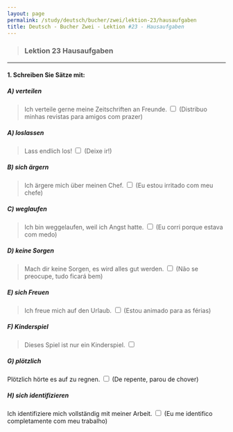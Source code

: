 ```yaml
---
layout: page
permalink: /study/deutsch/bucher/zwei/lektion-23/hausaufgaben
title: Deutsch - Bucher Zwei - Lektion #23 - Hausaufgaben
---
```


> ### Lektion 23 **Hausaufgaben**

---

#### 1. Schreiben Sie Sätze mit:

##### A) verteilen
> Ich verteile gerne meine Zeitschriften an Freunde. <input type="checkbox" />
(Distribuo minhas revistas para amigos com prazer)

##### A) loslassen
> Lass endlich los! <input type="checkbox" />
(Deixe ir!)

##### B) sich ärgern
> Ich ärgere mich über meinen Chef. <input type="checkbox" />
(Eu estou irritado com meu chefe)

##### C) weglaufen 
> Ich bin weggelaufen, weil ich Angst hatte. <input type="checkbox" />
(Eu corri porque estava com medo)

##### D) keine Sorgen
> Mach dir keine Sorgen, es wird alles gut werden. <input type="checkbox" />
(Não se preocupe, tudo ficará bem)

##### E) sich Freuen
> Ich freue mich auf den Urlaub. <input type="checkbox" />
(Estou animado para as férias)

##### F) Kinderspiel
> Dieses Spiel ist nur ein Kinderspiel. <input type="checkbox" />

##### G) plötzlich
Plötzlich hörte es auf zu regnen. <input type="checkbox" />
(De repente, parou de chover)

##### H) sich identifizieren
Ich identifiziere mich vollständig mit meiner Arbeit. <input type="checkbox" />
(Eu me identifico completamente com meu trabalho)
